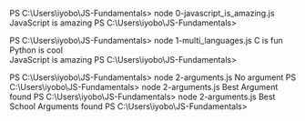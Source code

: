 PS C:\Users\iyobo\JS-Fundamentals> node 0-javascript_is_amazing.js JavaScript is amazing PS C:\Users\iyobo\JS-Fundamentals>

PS C:\Users\iyobo\JS-Fundamentals> node 1-multi_languages.js
C is fun
Python is cool       
JavaScript is amazing
PS C:\Users\iyobo\JS-Fundamentals> 

PS C:\Users\iyobo\JS-Fundamentals> node 2-arguments.js
No argument
PS C:\Users\iyobo\JS-Fundamentals> node 2-arguments.js Best
Argument found
PS C:\Users\iyobo\JS-Fundamentals> node 2-arguments.js Best School 
Arguments found
PS C:\Users\iyobo\JS-Fundamentals> 
